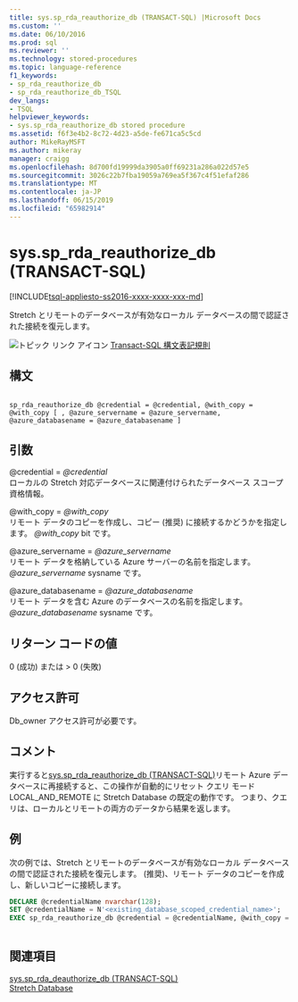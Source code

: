 ```yaml
---
title: sys.sp_rda_reauthorize_db (TRANSACT-SQL) |Microsoft Docs
ms.custom: ''
ms.date: 06/10/2016
ms.prod: sql
ms.reviewer: ''
ms.technology: stored-procedures
ms.topic: language-reference
f1_keywords:
- sp_rda_reauthorize_db
- sp_rda_reauthorize_db_TSQL
dev_langs:
- TSQL
helpviewer_keywords:
- sys.sp_rda_reauthorize_db stored procedure
ms.assetid: f6f3e4b2-8c72-4d23-a5de-fe671ca5c5cd
author: MikeRayMSFT
ms.author: mikeray
manager: craigg
ms.openlocfilehash: 8d700fd19999da3905a0ff69231a286a022d57e5
ms.sourcegitcommit: 3026c22b7fba19059a769ea5f367c4f51efaf286
ms.translationtype: MT
ms.contentlocale: ja-JP
ms.lasthandoff: 06/15/2019
ms.locfileid: "65982914"
---
```

# <a name="syssprdareauthorizedb-transact-sql"></a>sys.sp_rda_reauthorize_db (TRANSACT-SQL)
[!INCLUDE[tsql-appliesto-ss2016-xxxx-xxxx-xxx-md](../../includes/tsql-appliesto-ss2016-xxxx-xxxx-xxx-md.md)]

  Stretch とリモートのデータベースが有効なローカル データベースの間で認証された接続を復元します。  
  
 ![トピック リンク アイコン](../../database-engine/configure-windows/media/topic-link.gif "トピック リンク アイコン") [Transact-SQL 構文表記規則](../../t-sql/language-elements/transact-sql-syntax-conventions-transact-sql.md)  
  
## <a name="syntax"></a>構文  
  
```  
  
sp_rda_reauthorize_db @credential = @credential, @with_copy = @with_copy [ , @azure_servername = @azure_servername, @azure_databasename = @azure_databasename ]  
```  
  
## <a name="arguments"></a>引数  
 @credential = *@credential*  
 ローカルの Stretch 対応データベースに関連付けられたデータベース スコープ資格情報。  
  
 @with_copy = *@with_copy*  
 リモート データのコピーを作成し、コピー (推奨) に接続するかどうかを指定します。 *@with_copy* bit です。  
  
 @azure_servername = *@azure_servername*  
 リモート データを格納している Azure サーバーの名前を指定します。 *@azure_servername* sysname です。  
  
 @azure_databasename = *@azure_databasename*  
 リモート データを含む Azure のデータベースの名前を指定します。 *@azure_databasename* sysname です。  
  
## <a name="return-code-values"></a>リターン コードの値  
 0 (成功) または > 0 (失敗)  
  
## <a name="permissions"></a>アクセス許可  
 Db_owner アクセス許可が必要です。  
  
## <a name="remarks"></a>コメント  
 実行すると[sys.sp_rda_reauthorize_db (TRANSACT-SQL)](../../relational-databases/system-stored-procedures/sys-sp-rda-reauthorize-db-transact-sql.md)リモート Azure データベースに再接続すると、この操作が自動的にリセット クエリ モード LOCAL_AND_REMOTE に Stretch Database の既定の動作です。 つまり、クエリは、ローカルとリモートの両方のデータから結果を返します。  
  
## <a name="example"></a>例  
 次の例では、Stretch とリモートのデータベースが有効なローカル データベースの間で認証された接続を復元します。 (推奨)、リモート データのコピーを作成し、新しいコピーに接続します。  
  
```sql  
DECLARE @credentialName nvarchar(128);   
SET @credentialName = N'<existing_database_scoped_credential_name>';   
EXEC sp_rda_reauthorize_db @credential = @credentialName, @with_copy = 1;  
  
```  
  
## <a name="see-also"></a>関連項目  
 [sys.sp_rda_deauthorize_db &#40;TRANSACT-SQL&#41;](../../relational-databases/system-stored-procedures/sys-sp-rda-deauthorize-db-transact-sql.md)   
 [Stretch Database](../../sql-server/stretch-database/stretch-database.md)  
  
  
